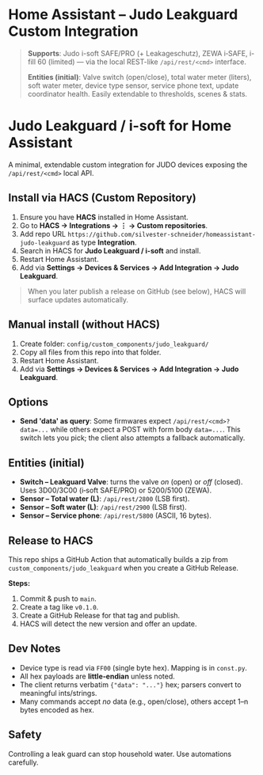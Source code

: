 # Home Assistant – Judo Leakguard Custom Integration

> **Supports**: Judo i-soft SAFE/PRO (+ Leakageschutz), ZEWA i‑SAFE, i-fill 60 (limited) — via the local REST-like `/api/rest/<cmd>` interface.
>
> **Entities (initial)**: Valve switch (open/close), total water meter (liters), soft water meter, device type sensor, service phone text, update coordinator health. Easily extendable to thresholds, scenes & stats.

# Judo Leakguard / i-soft for Home Assistant

A minimal, extendable custom integration for JUDO devices exposing the `/api/rest/<cmd>` local API.

## Install via HACS (Custom Repository)
1. Ensure you have **HACS** installed in Home Assistant.
2. Go to **HACS → Integrations → ⋮ → Custom repositories**.
3. Add repo URL `https://github.com/silvester-schneider/homeassistant-judo-leakguard` as type **Integration**.
4. Search in HACS for **Judo Leakguard / i-soft** and install.
5. Restart Home Assistant.
6. Add via **Settings → Devices & Services → Add Integration → Judo Leakguard**.

> When you later publish a release on GitHub (see below), HACS will surface updates automatically.

## Manual install (without HACS)
1. Create folder: `config/custom_components/judo_leakguard/`
2. Copy all files from this repo into that folder.
3. Restart Home Assistant.
4. Add via **Settings → Devices & Services → Add Integration → Judo Leakguard**.

## Options
- **Send 'data' as query**: Some firmwares expect `/api/rest/<cmd>?data=...` while others expect a POST with form body `data=...`. This switch lets you pick; the client also attempts a fallback automatically.

## Entities (initial)
- **Switch – Leakguard Valve**: turns the valve *on* (open) or *off* (closed). Uses 3D00/3C00 (i‑soft SAFE/PRO) or 5200/5100 (ZEWA).
- **Sensor – Total water (L)**: `/api/rest/2800` (LSB first).
- **Sensor – Soft water (L)**: `/api/rest/2900` (LSB first).
- **Sensor – Service phone**: `/api/rest/5800` (ASCII, 16 bytes).

## Release to HACS
This repo ships a GitHub Action that automatically builds a zip from `custom_components/judo_leakguard` when you create a GitHub Release.

**Steps:**
1. Commit & push to `main`.
2. Create a tag like `v0.1.0`.
3. Create a GitHub Release for that tag and publish.
4. HACS will detect the new version and offer an update.

## Dev Notes
- Device type is read via `FF00` (single byte hex). Mapping is in `const.py`.
- All hex payloads are **little‑endian** unless noted.
- The client returns verbatim `{"data": "..."}` hex; parsers convert to meaningful ints/strings.
- Many commands accept *no* data (e.g., open/close), others accept 1–n bytes encoded as hex.

## Safety
Controlling a leak guard can stop household water. Use automations carefully.